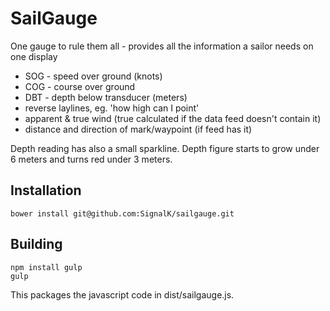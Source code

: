 # SailGauge

One gauge to rule them all - provides all the information a sailor needs on one display
* SOG - speed over ground (knots)
* COG - course over ground
* DBT - depth below transducer (meters)
* reverse laylines, eg. 'how high can I point'
* apparent & true wind (true calculated if the data feed doesn't contain it)
* distance and direction of mark/waypoint (if feed has it)

Depth reading has also a small sparkline. Depth figure starts to grow under 6 meters and turns red under 3 meters.

## Installation

```
bower install git@github.com:SignalK/sailgauge.git
```

## Building

```
npm install gulp
gulp
```

This packages the javascript code in dist/sailgauge.js.

